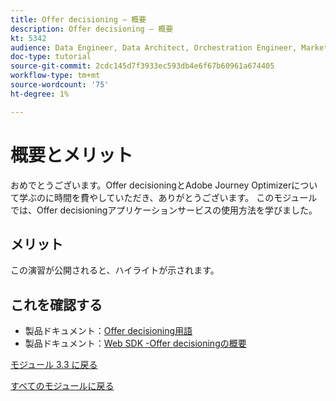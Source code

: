 ```yaml
---
title: Offer decisioning – 概要
description: Offer decisioning – 概要
kt: 5342
audience: Data Engineer, Data Architect, Orchestration Engineer, Marketer
doc-type: tutorial
source-git-commit: 2cdc145d7f3933ec593db4e6f67b60961a674405
workflow-type: tm+mt
source-wordcount: '75'
ht-degree: 1%

---
```


# 概要とメリット

おめでとうございます。Offer decisioningとAdobe Journey Optimizerについて学ぶのに時間を費やしていただき、ありがとうございます。
このモジュールでは、Offer decisioningアプリケーションサービスの使用方法を学びました。

## メリット

この演習が公開されると、ハイライトが示されます。

## これを確認する

- 製品ドキュメント：[Offer decisioning用語 ](https://experienceleague.adobe.com/docs/journey-optimizer/using/offer-decisioniong/get-started-decision/starting-offer-decisioning.html#glossary?lang=ja)
- 製品ドキュメント：[Web SDK -Offer decisioningの概要 ](https://experienceleague.adobe.com/docs/experience-platform/edge/personalization/offer-decisioning/offer-decisioning-overview.html?lang=ja)

[モジュール 3.3 に戻る](./offer-decisioning.md)

[すべてのモジュールに戻る](../../../overview.md)
